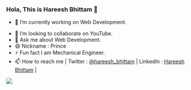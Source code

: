 ### Hola, This is Hareesh Bhittam 👋


- 🔭 I’m currently working on Web Development.
<!-- - 🌱 I’m currently learning App Development. -->
- 👯 I’m looking to collaborate on YouTube.
- 💬 Ask me about Web Development.
- 😄 Nickname : Prince
- ⚡ Fun fact I am Mechanical Engineer.
- 📫 How to reach me | Twitter : [@hareesh_bhittam](https://twitter.com/hareesh_bhittam)  | LinkedIn : [Hareesh Bhittam](https://www.linkedin.com/in/hareeshbhittam/) |

<img src="https://github-readme-stats.vercel.app/api?username=Hareesh108&&show_icons=true&title_color=ffffff&icon_color=bb2acf&text_color=daf7dc&bg_color=151515">
